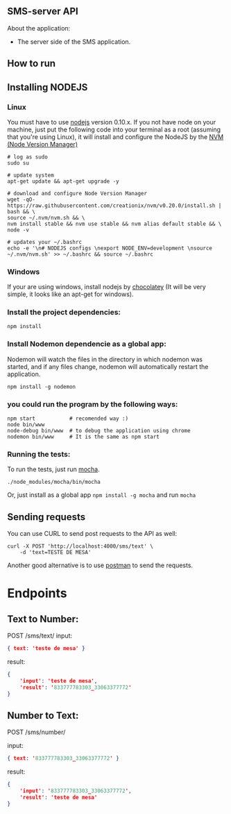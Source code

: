 ## SMS-server API

About the application:

- The server side of the SMS application.

## How to run

## Installing NODEJS

### Linux

You must have to use [nodejs](http://nodejs.org/) version 0.10.x. If you not have node on your machine, just put the following code into your terminal as a root (assuming that you're using Linux), it will install and configure the NodeJS by the [NVM (Node Version Manager)](https://github.com/creationix/nvm)

    # log as sudo
    sudo su

    # update system
    apt-get update && apt-get upgrade -y

    # download and configure Node Version Manager
    wget -qO- https://raw.githubusercontent.com/creationix/nvm/v0.20.0/install.sh | bash && \
    source ~/.nvm/nvm.sh && \
    nvm install stable && nvm use stable && nvm alias default stable && \
    node -v

    # updates your ~/.bashrc
    echo -e '\n# NODEJS configs \nexport NODE_ENV=development \nsource ~/.nvm/nvm.sh' >> ~/.bashrc && source ~/.bashrc

### Windows

If your are using windows, install nodejs by [chocolatey](https://chocolatey.org/) (It will be very simple, it looks like an apt-get for windows).

### Install the project dependencies:

    npm install

### Install Nodemon dependencie as a global app:

Nodemon will watch the files in the directory in which nodemon was started, and if any files change, nodemon will automatically restart the application.

    npm install -g nodemon

### you could run the program by the following ways:

    npm start           # recomended way :)
    node bin/www
    node-debug bin/www  # to debug the application using chrome
    nodemon bin/www     # It is the same as npm start

### Running the tests:

To run the tests, just run [mocha](http://mochajs.org/).

    ./node_modules/mocha/bin/mocha

Or, just install as a global app `npm install -g mocha` and run `mocha`

## Sending requests

You can use CURL to send post requests to the API as well:

    curl -X POST 'http://localhost:4000/sms/text' \
        -d 'text=TESTE DE MESA'

Another good alternative is to use [postman](https://chrome.google.com/webstore/detail/postman-rest-client/fdmmgilgnpjigdojojpjoooidkmcomcm) to send the requests.

# Endpoints

## Text to Number: 
POST /sms/text/
input: 

```json
{ text: 'teste de mesa' }
```

result:
```json
{
    'input': 'teste de mesa', 
    'result': '833777783303_33063377772'
}
```

## Number to Text: 
POST /sms/number/

input: 

```json
{ text: '833777783303_33063377772' }
```

result:
```json
{
    'input': '833777783303_33063377772',
    'result': 'teste de mesa'
}
```
